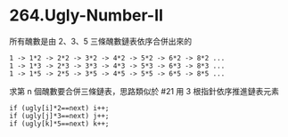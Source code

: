 # 264.Ugly-Number-II

所有醜數是由 2、3、5 三條醜數鏈表依序合併出來的

```
1 -> 1*2 -> 2*2 -> 3*2 -> 4*2 -> 5*2 -> 6*2 -> 8*2 ...
1 -> 1*3 -> 2*3 -> 3*3 -> 4*3 -> 5*3 -> 6*3 -> 8*3 ...
1 -> 1*5 -> 2*5 -> 3*5 -> 4*5 -> 5*5 -> 6*5 -> 8*5 ...
```

求第 n 個醜數要合併三條鏈表，思路類似於 #21 用 3 根指針依序推進鏈表元素

```
if (ugly[i]*2==next) i++;
if (ugly[j]*3==next) j++;
if (ugly[k]*5==next) k++;
```
